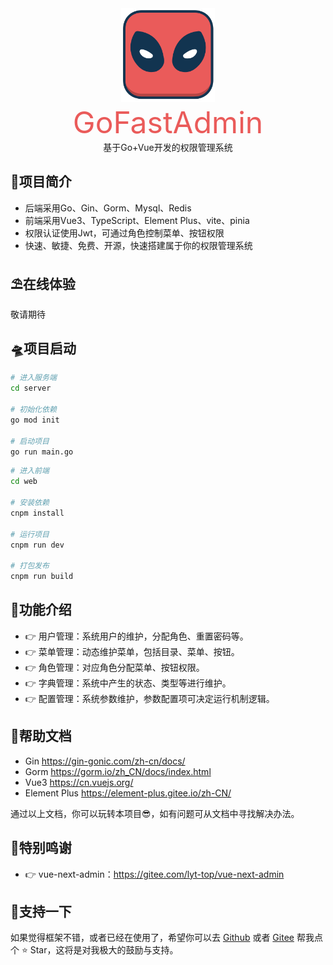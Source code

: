 <div align=center>
	<img src="web/src/assets/logo-mini.svg" width="150" height="150" />
    <br/>
    <font size="8" color="#EA5B5A">GoFastAdmin</font>
    <br/>
    <span>基于Go+Vue开发的权限管理系统</span>
</div>



##  👻项目简介
- 后端采用Go、Gin、Gorm、Mysql、Redis
- 前端采用Vue3、TypeScript、Element Plus、vite、pinia
- 权限认证使用Jwt，可通过角色控制菜单、按钮权限
- 快速、敏捷、免费、开源，快速搭建属于你的权限管理系统

## ⛱️在线体验
敬请期待

##  🛸项目启动
```bash
# 进入服务端
cd server

# 初始化依赖
go mod init

# 启动项目
go run main.go
```
```bash
# 进入前端
cd web

# 安装依赖
cnpm install

# 运行项目
cnpm run dev

# 打包发布
cnpm run build
```


##  🎨功能介绍

- 👉  用户管理：系统用户的维护，分配角色、重置密码等。
- 👉  菜单管理：动态维护菜单，包括目录、菜单、按钮。
- 👉  角色管理：对应角色分配菜单、按钮权限。
- 👉  字典管理：系统中产生的状态、类型等进行维护。
- 👉  配置管理：系统参数维护，参数配置项可决定运行机制逻辑。

## 📖帮助文档

* Gin https://gin-gonic.com/zh-cn/docs/
* Gorm https://gorm.io/zh_CN/docs/index.html
* Vue3 https://cn.vuejs.org/
* Element Plus https://element-plus.gitee.io/zh-CN/

通过以上文档，你可以玩转本项目😎，如有问题可从文档中寻找解决办法。

## 💐特别鸣谢

- 👉 vue-next-admin：https://gitee.com/lyt-top/vue-next-admin

##  💌支持一下

如果觉得框架不错，或者已经在使用了，希望你可以去 [Github](https://github.com/xiaofeichuan/go-fast-admin) 或者 [Gitee](https://gitee.com/xiaofeichuan/go-fast-admin) 帮我点个 ⭐ Star，这将是对我极大的鼓励与支持。





